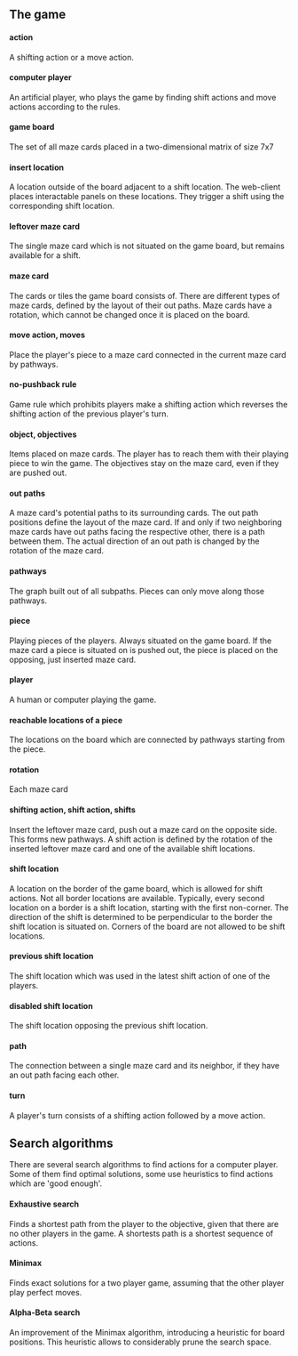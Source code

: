 ## The game

#### action
A shifting action or a move action.
#### computer player
An artificial player, who plays the game by finding shift actions and move actions according to the rules.
#### game board
The set of all maze cards placed in a two-dimensional matrix of size 7x7
#### insert location
A location outside of the board adjacent to a shift location. The web-client places interactable panels on these locations. 
They trigger a shift using the corresponding shift location.
#### leftover maze card
The single maze card which is not situated on the game board, but remains available for a shift.
#### maze card
The cards or tiles the game board consists of. There are different types of maze cards, defined by the layout of their out paths. 
Maze cards have a rotation, which cannot be changed once it is placed on the board.
#### move action, moves
Place the player's piece to a maze card connected in the current maze card by pathways. 
#### no-pushback rule
Game rule which prohibits players make a shifting action which reverses the shifting action of the previous player's turn.
#### object, objectives
Items placed on maze cards. The player has to reach them with their playing piece to win the game. The objectives stay on the maze card, even if they are pushed out.
#### out paths
A maze card's potential paths to its surrounding cards. The out path positions define the layout of the maze card.
If and only if two neighboring maze cards have out paths facing the respective other, there is a path between them.
The actual direction of an out path is changed by the rotation of the maze card.
#### pathways
The graph built out of all subpaths. Pieces can only move along those pathways.
#### piece
Playing pieces of the players. Always situated on the game board. If the maze card a piece is situated on is pushed out, the piece is placed on the opposing, just inserted maze card.
#### player
A human or computer playing the game.
#### reachable locations of a piece
The locations on the board which are connected by pathways starting from the piece.
#### rotation
Each maze card 
#### shifting action, shift action, shifts
Insert the leftover maze card, push out a maze card on the opposite side. This forms new pathways.
A shift action is defined by the rotation of the inserted leftover maze card and one of the available shift locations.
#### shift location
A location on the border of the game board, which is allowed for shift actions. Not all border locations are available. Typically, every second location on a border is a shift location, starting with the first non-corner.
The direction of the shift is determined to be perpendicular to the border the shift location is situated on. Corners of the board are not allowed to be shift locations.
#### previous shift location
The shift location which was used in the latest shift action of one of the players.
#### disabled shift location
The shift location opposing the previous shift location.
#### path
The connection between a single maze card and its neighbor, if they have an out path facing each other.
#### turn
A player's turn consists of a shifting action followed by a move action.

## Search algorithms
There are several search algorithms to find actions for a computer player. Some of them find optimal solutions, some use heuristics to find actions which are 'good enough'.
#### Exhaustive search
Finds a shortest path from the player to the objective, given that there are no other players in the game. A shortests path is a shortest sequence of actions.
#### Minimax
Finds exact solutions for a two player game, assuming that the other player play perfect moves.
#### Alpha-Beta search
An improvement of the Minimax algorithm, introducing a heuristic for board positions. This heuristic allows to considerably prune the search space.